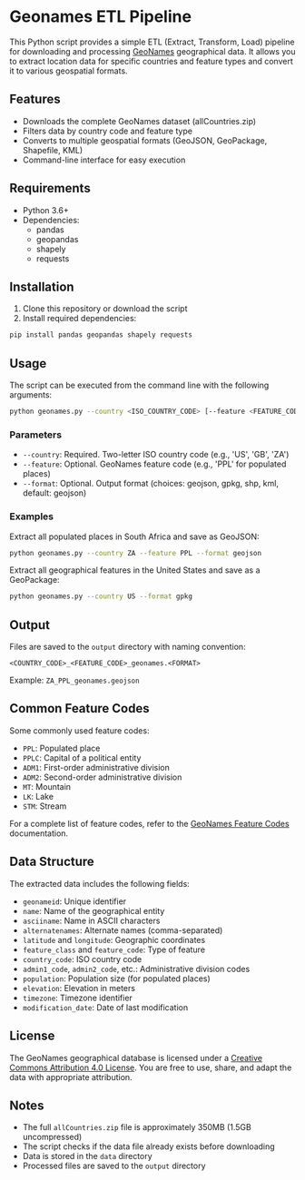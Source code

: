 # Geonames ETL Pipeline

This Python script provides a simple ETL (Extract, Transform, Load) pipeline for downloading and processing [GeoNames](https://www.geonames.org/) geographical data. It allows you to extract location data for specific countries and feature types and convert it to various geospatial formats.

## Features

- Downloads the complete GeoNames dataset (allCountries.zip)
- Filters data by country code and feature type
- Converts to multiple geospatial formats (GeoJSON, GeoPackage, Shapefile, KML)
- Command-line interface for easy execution

## Requirements

- Python 3.6+
- Dependencies:
  - pandas
  - geopandas
  - shapely
  - requests

## Installation

1. Clone this repository or download the script
2. Install required dependencies:

```bash
pip install pandas geopandas shapely requests
```

## Usage

The script can be executed from the command line with the following arguments:

```bash
python geonames.py --country <ISO_COUNTRY_CODE> [--feature <FEATURE_CODE>] [--format <OUTPUT_FORMAT>]
```

### Parameters

- `--country`: Required. Two-letter ISO country code (e.g., 'US', 'GB', 'ZA')
- `--feature`: Optional. GeoNames feature code (e.g., 'PPL' for populated places)
- `--format`: Optional. Output format (choices: geojson, gpkg, shp, kml, default: geojson)

### Examples

Extract all populated places in South Africa and save as GeoJSON:
```bash
python geonames.py --country ZA --feature PPL --format geojson
```

Extract all geographical features in the United States and save as a GeoPackage:
```bash
python geonames.py --country US --format gpkg
```

## Output

Files are saved to the `output` directory with naming convention:
```
<COUNTRY_CODE>_<FEATURE_CODE>_geonames.<FORMAT>
```

Example: `ZA_PPL_geonames.geojson`

## Common Feature Codes

Some commonly used feature codes:

- `PPL`: Populated place
- `PPLC`: Capital of a political entity
- `ADM1`: First-order administrative division
- `ADM2`: Second-order administrative division
- `MT`: Mountain
- `LK`: Lake
- `STM`: Stream

For a complete list of feature codes, refer to the [GeoNames Feature Codes](https://www.geonames.org/export/codes.html) documentation.

## Data Structure

The extracted data includes the following fields:

- `geonameid`: Unique identifier
- `name`: Name of the geographical entity
- `asciiname`: Name in ASCII characters
- `alternatenames`: Alternate names (comma-separated)
- `latitude` and `longitude`: Geographic coordinates
- `feature_class` and `feature_code`: Type of feature
- `country_code`: ISO country code
- `admin1_code`, `admin2_code`, etc.: Administrative division codes
- `population`: Population size (for populated places)
- `elevation`: Elevation in meters
- `timezone`: Timezone identifier
- `modification_date`: Date of last modification

## License

The GeoNames geographical database is licensed under a [Creative Commons Attribution 4.0 License](https://creativecommons.org/licenses/by/4.0/). You are free to use, share, and adapt the data with appropriate attribution.

## Notes

- The full `allCountries.zip` file is approximately 350MB (1.5GB uncompressed)
- The script checks if the data file already exists before downloading
- Data is stored in the `data` directory
- Processed files are saved to the `output` directory
